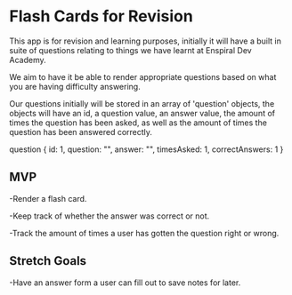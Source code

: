 # Flash Cards for Revision

This app is for revision and learning purposes, initially it will have a built in suite of questions relating to things we have learnt at Enspiral Dev Academy. 

We aim to have it be able to render appropriate questions based on what you are having difficulty answering.

Our questions initially will be stored in an array of 'question' objects, the objects will have an id, a question value, an answer value, the amount of times the question has been asked, as well as the amount of times the question has been answered correctly.

question {
  id: 1,
  question: "",
  answer: "",
  timesAsked: 1,
  correctAnswers: 1
}



## MVP 
-Render a flash card.

-Keep track of whether the answer was correct or not.

-Track the amount of times a user has gotten the question right or wrong.

## Stretch Goals

-Have an answer form a user can fill out to save notes for later.
